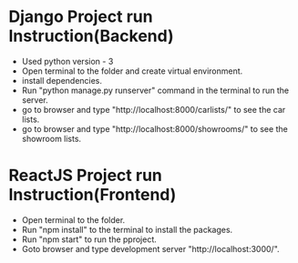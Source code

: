 # Django Project run Instruction(Backend)
   * Used python version - 3
   * Open terminal to the folder and create virtual environment.
   * install dependencies.
   * Run "python manage.py runserver" command in the terminal to run the server.
   * go to browser and type "http://localhost:8000/carlists/" to see the car lists.
   * go to browser and type "http://localhost:8000/showrooms/" to see the showroom lists.
   
# ReactJS Project run Instruction(Frontend)
   * Open terminal to the folder.
   * Run "npm install" to the terminal to install the packages.
   * Run "npm start" to run the pproject.
   * Goto browser and type development server "http://localhost:3000/".
